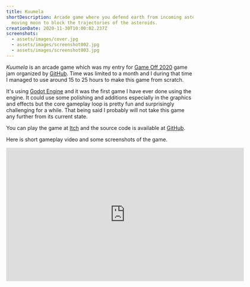 ```yaml
---
title: Kuumela
shortDescription: Arcade game where you defend earth from incoming asteroids by
  moving moon to block the trajectories of the asteroids.
creationDate: 2020-11-30T10:00:02.237Z
screenshots:
  - assets/images/cover.jpg
  - assets/images/screenshot002.jpg
  - assets/images/screenshot003.jpg
---
```

_Kuumela_ is an arcade game which was my entry for [Game Off 2020](https://github.blog/2020-10-27-github-game-off-2020/) game jam organized by [GitHub](https://github.com/). Time was limited to a month and I during that time I managed to use around 15 to 25 hours to make this game from scratch.

It's using [Godot Engine](https://godotengine.org/) and it was the first game I have ever done using the engine. It could use some polishing and additions especially in the graphics and effects but the core gameplay loop is pretty fun and surprisingly challenging for a while. That being said I probably will not take this game any further from its current state.

You can play the game at [Itch](https://kreivi.itch.io/kuumela) and the source code is available at [GitHub](https://github.com/kreivi/Kuumela).

Here is short gameplay video and some screenshots of the game.

<iframe id="ytplayer" type="text/html" width="640" height="360"
src="https://www.youtube.com/embed/vrZI9zEzo1c?disablekb=1&fs=0&modestbranding=1&iv_load_policy=3"
frameborder="0" allowfullscreen></iframe>
